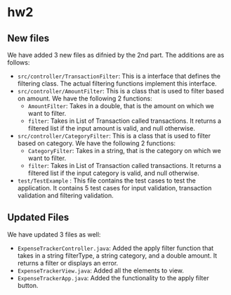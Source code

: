# hw2

## New files
We have added 3 new files as difnied by the 2nd part. The additions are as follows:

 - `src/controller/TransactionFilter`: This is a interface that defines the filtering class. The actual filtering functions implement this interface. 
 - `src/controller/AmountFilter`: This is a class that is used to filter based on amount. We have the following 2 functions:
    -  `AmountFilter`: Takes in a double, that is the amount on which we want to filter.
    - `filter`: Takes in List of Transaction called transactions. It returns a filtered list if the input amount is valid, and null otherwise.
 - `src/controller/CategoryFilter`: This is a class that is used to filter based on category. We have the following 2 functions:
    -  `CategoryFilter`: Takes in a string, that is the category on which we want to filter.
    - `filter`: Takes in List of Transaction called transactions. It returns a filtered list if the input category is valid, and null otherwise.
 - `test/TestExample` : This file contains the test cases to test the application. It contains 5 test cases for input validation, transaction validation and filtering validation.


## Updated Files
We have updated 3 files as well:
 - `ExpenseTrackerController.java`: Added the apply filter function that takes in a string filterType, a string category, and a double amount. It returns a filter or displays an error. 
 - `ExpenseTrackerView.java`: Added all the elements to view. 
  - `ExpenseTrackerApp.java`: Added the functionality to the apply filter button. 